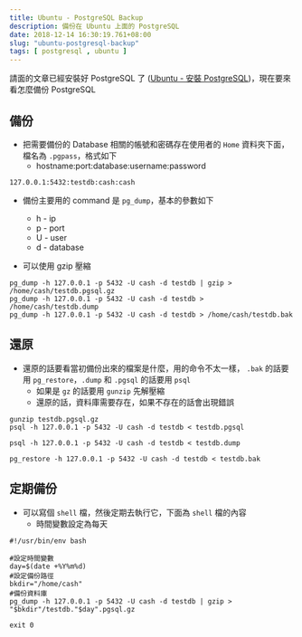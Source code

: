 ```yaml
---
title: Ubuntu - PostgreSQL Backup
description: 備份在 Ubuntu 上面的 PostgreSQL
date: 2018-12-14 16:30:19.761+08:00
slug: "ubuntu-postgresql-backup"
tags: [ postgresql , ubuntu ]
---
```


請面的文章已經安裝好 PostgreSQL 了 ([Ubuntu - 安裝 PostgreSQL](https://blog.cashwu.com/blog/ubuntu-install-postgresql))，現在要來看怎麼備份 PostgreSQL

## 備份

- 把需要備份的 Database 相關的帳號和密碼存在使用者的 `Home` 資料夾下面，檔名為 `.pgpass`，格式如下
	- hostname:port:database:username:password

```shell
127.0.0.1:5432:testdb:cash:cash
```

- 備份主要用的 command 是 `pg_dump`，基本的參數如下
	- h - ip
	- p - port
	- U - user
	- d - database

- 可以使用 gzip 壓縮

```shell
pg_dump -h 127.0.0.1 -p 5432 -U cash -d testdb | gzip > /home/cash/testdb.pgsql.gz
pg_dump -h 127.0.0.1 -p 5432 -U cash -d testdb > /home/cash/testdb.dump
pg_dump -h 127.0.0.1 -p 5432 -U cash -d testdb > /home/cash/testdb.bak
```

## 還原

- 還原的話要看當初備份出來的檔案是什麼，用的命令不太一樣， `.bak` 的話要用  `pg_restore`，`.dump` 和 `.pgsql` 的話要用 `psql`
	- 如果是 `gz` 的話要用 `gunzip` 先解壓縮
	- 還原的話，資料庫需要存在，如果不存在的話會出現錯誤

```shell
gunzip testdb.pgsql.gz
psql -h 127.0.0.1 -p 5432 -U cash -d testdb < testdb.pgsql

psql -h 127.0.0.1 -p 5432 -U cash -d testdb < testdb.dump

pg_restore -h 127.0.0.1 -p 5432 -U cash -d testdb < testdb.bak
```

## 定期備份

- 可以寫個 `shell` 檔，然後定期去執行它，下面為 `shell` 檔的內容
	- 時間變數設定為每天

```shell
#!/usr/bin/env bash

#設定時間變數
day=$(date +%Y%m%d)
#設定備份路徑
bkdir="/home/cash"
#備份資料庫
pg_dump -h 127.0.0.1 -p 5432 -U cash -d testdb | gzip > "$bkdir"/testdb."$day".pgsql.gz

exit 0
```